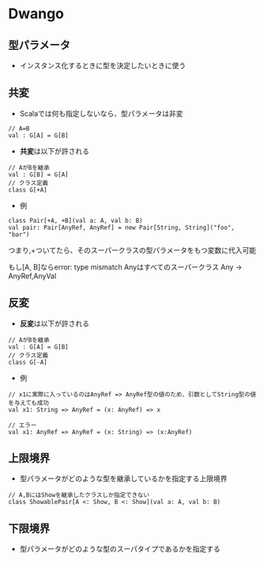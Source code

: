 # Dwango

## 型パラメータ
- インスタンス化するときに型を決定したいときに使う

## 共変
- Scalaでは何も指定しないなら、型パラメータは非変
```
// A=B
val : G[A] = G[B]
```

- **共変**は以下が許される
```
// AがBを継承
val : G[B] = G[A]
// クラス定義
class G[+A]
```

- 例
``` 
class Pair[+A, +B](val a: A, val b: B)
val pair: Pair[AnyRef, AnyRef] = new Pair[String, String]("foo", "bar")
``` 
つまり,+ついてたら、そのスーパークラスの型パラメータをもつ変数に代入可能

もし[A, B]ならerror: type mismatch
Anyはすべてのスーパークラス
Any -> AnyRef,AnyVal

## 反変
- **反変**は以下が許される
```
// AがBを継承
val : G[A] = G[B]
// クラス定義
class G[-A]
```

- 例
```
// x1に実際に入っているのはAnyRef => AnyRef型の値のため、引数としてString型の値を与えても成功
val x1: String => AnyRef = (x: AnyRef) => x

// エラー
val x1: AnyRef => AnyRef = (x: String) => (x:AnyRef)
```


## 上限境界
- 型パラメータがどのような型を継承しているかを指定する上限境界
```
// A,BにはShowを継承したクラスしか指定できない
class ShowablePair[A <: Show, B <: Show](val a: A, val b: B)
```

## 下限境界
- 型パラメータがどのような型のスーパタイプであるかを指定する
